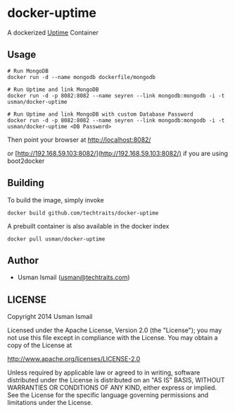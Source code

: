docker-uptime
=============

A dockerized [Uptime](https://github.com/fzaninotto/uptime) Container

## Usage

```
# Run MongoDB
docker run -d --name mongodb dockerfile/mongodb

# Run Uptime and link MongoDB
docker run -d -p 8082:8082 --name seyren --link mongodb:mongodb -i -t usman/docker-uptime

# Run Uptime and link MongoDB with custom Database Password
docker run -d -p 8082:8082 --name seyren --link mongodb:mongodb -i -t usman/docker-uptime <DB Password>
```
Then point your browser at [http://localhost:8082/](http://localhost:8082/)

or [http://192.168.59.103:8082/](http://192.168.59.103:8082/) if you are using boot2docker

## Building

To build the image, simply invoke

    docker build github.com/techtraits/docker-uptime

A prebuilt container is also available in the docker index

    docker pull usman/docker-uptime
    
## Author

  * Usman Ismail (<usman@techtraits.com>)

## LICENSE

Copyright 2014 Usman Ismail

Licensed under the Apache License, Version 2.0 (the "License");
you may not use this file except in compliance with the License.
You may obtain a copy of the License at

  http://www.apache.org/licenses/LICENSE-2.0

Unless required by applicable law or agreed to in writing, software
distributed under the License is distributed on an "AS IS" BASIS,
WITHOUT WARRANTIES OR CONDITIONS OF ANY KIND, either express or implied.
See the License for the specific language governing permissions and
limitations under the License.
    
